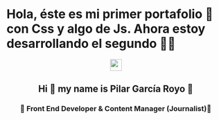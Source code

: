 # Hola, éste es mi primer portafolio 🚀 con Css y algo de Js. Ahora estoy desarrollando el segundo 🚀🚀

<p align="Center" ><img src="https://user-images.githubusercontent.com/5679180/79618120-0daffb80-80be-11ea-819e-d2b0fa904d07.gif" width="27px"></p>

<h2 align="center"> Hi 👋  my name is Pilar García Royo 🌻 </h2>

<h3 align="center">🚀  Front End Developer & Content Manager (Journalist)🚀</h3>

